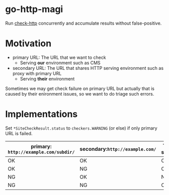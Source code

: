 # go-http-magi

Run [check-http][] concurrently and accumulate results without false-positive.

# Motivation

- primary URL: The URL that we want to check
  - Serving **our** environment such as CMS
- secondary URL: The URL that shares HTTP serving environment such as proxy with primary URL
  - Serving **their** environment

Sometimes we may get check failure on primary URL but actually that is caused by their enironment issues, so we want to do triage such errors.

# Implementations

Set `*SiteCheckResult.status` to `checkers.WARNING` (or else) if only primary URL is failed.

primary: `http://example.com/subdir/` | secondary:`http://example.com/` | Total status
------------ | ------------- | -------------
OK | OK | OK
OK | NG | OK
NG | OK | NG
NG | NG | OK

[check-http]: https://github.com/mackerelio/go-check-plugins/tree/master/check-http
